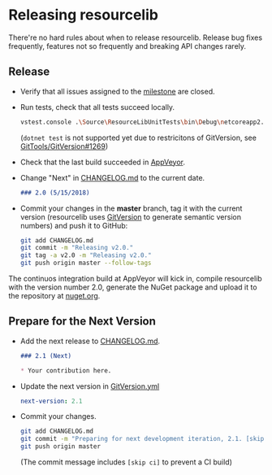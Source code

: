 # Releasing resourcelib

There're no hard rules about when to release resourcelib. Release bug fixes
frequently, features not so frequently and breaking API changes rarely.

## Release

* Verify that all issues assigned to the [milestone](https://github.com/resourcelib/resourcelib/milestones)
  are closed.

* Run tests, check that all tests succeed locally.

  ```bash
  vstest.console .\Source\ResourceLibUnitTests\bin\Debug\netcoreapp2.0\ResourceLibUnitTests.dll
  ```

  (`dotnet test` is not supported yet due to restricitons of GitVersion, see
  [GitTools/GitVersion#1269](https://github.com/GitTools/GitVersion/pull/1269))

* Check that the last build succeeded in [AppVeyor](https://ci.appveyor.com/project/thoemmi/resourcelib/branch/master).

* Change "Next" in [CHANGELOG.md](CHANGELOG.md) to the current date.

  ```markdown
  ### 2.0 (5/15/2018)
  ```

* Commit your changes in the **master** branch, tag it with the current version (resourcelib uses
  [GitVersion](https://github.com/GitTools/GitVersion) to generate semantic version
  numbers) and push it to GitHub:

  ```bash
  git add CHANGELOG.md
  git commit -m "Releasing v2.0."
  git tag -a v2.0 -m "Releasing v2.0."
  git push origin master --follow-tags
  ```

The continuos integration build at AppVeyor will kick in, compile resourcelib
with the version number 2.0, generate the NuGet package and upload it to the
repository at [nuget.org](https://www.nuget.org/packages/Vestris.ResourceLib).

## Prepare for the Next Version

* Add the next release to [CHANGELOG.md](CHANGELOG.md).

  ```markdown
  ### 2.1 (Next)

  * Your contribution here.
  ```

* Update the next version in [GitVersion.yml](GitVersion.yml)

  ```yaml
  next-version: 2.1
  ```

* Commit your changes.

  ```bash
  git add CHANGELOG.md
  git commit -m "Preparing for next development iteration, 2.1. [skip ci]"
  git push origin master
  ```

  (The commit message includes `[skip ci]` to prevent a CI build)

